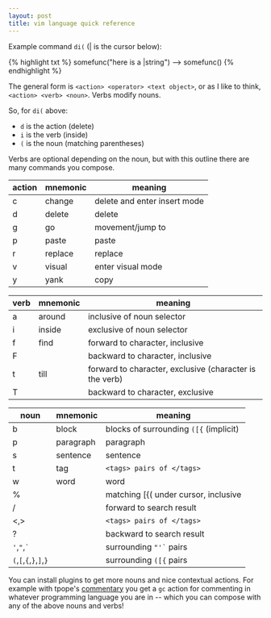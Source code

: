 ```yaml
---
layout: post
title: vim language quick reference
---
```


Example command `di(` (&#124; is the cursor below):

{% highlight txt %}
somefunc("here is a |string") --> somefunc()
{% endhighlight %}

The general form is `<action> <operator> <text object>`, or as I like to think, `<action> <verb> <noun>`. Verbs modify nouns.

So, for `di(` above:

- `d` is the action (delete)
- `i` is the verb (inside)
- `(` is the noun (matching parentheses)

Verbs are optional depending on the noun, but with this outline there are many commands you compose.

|action | mnemonic   | meaning                     |
|-------|------------|--------                     |
|c      | change     | delete and enter insert mode|
|d      | delete     | delete                      |
|g      | go         | movement/jump to            |
|p      | paste      | paste                       |
|r      | replace    | replace                     |
|v      | visual     | enter visual mode           |
|y      | yank       | copy                        |

|verb   | mnemonic   | meaning                                                |
|-------|------------|--------                                                |
|a      | around     | inclusive of noun selector                             |
|i      | inside     | exclusive of noun selector                             |
|f      | find       | forward to character, inclusive                        |
|F      |            | backward to character, inclusive                       |
|t      | till       | forward to character, exclusive (character is the verb)|
|T      |            | backward to character, exclusive                       |

|noun                   | mnemonic    | meaning                             |
|-------                |------------ |--------                             |
|b                      | block   | blocks of surrounding `([{` (implicit)                           |
|p                      | paragraph   | paragraph                           |
|s                      | sentence    | sentence                            |
|t                      | tag         | `<tags> pairs of </tags>`             |
|w                      | word        | word                                |
|%                      |             | matching [{( under cursor, inclusive|
|/                      |             | forward to search result            |
|<,>                    |             | `<tags> pairs of </tags>`             |
|?                      |             | backward to search result           |
|`'`,`"`,`` ` ``        |             | surrounding `` "'` `` pairs               |
|`(`,`[`,`{`,`}`,`]`,`}`|             | surrounding `([{` pairs               |

You can install plugins to get more nouns and nice contextual actions. For example with tpope's [commentary][1] you get a `gc` action for commenting in whatever programming language you are in -- which you can compose with any of the above nouns and verbs!

[1]: https://github.com/tpope/vim-commentary